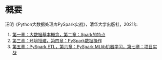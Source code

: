 # 概要

汪明《Python大数据处理库PySpark实战》，清华大学出版社，2021年

1. [第一章：大数据基本概念，第二章：Spark的特点](./PyBigData_0102.md)
2. [第三章：环境搭建，第四章：PySpark数据操作](./PyBigData_0304.md)
3. [第五章：PySpark ETL，第六章：PySpark MLlib机器学习，第七章：项目实战](./PyBigData_050607.md)